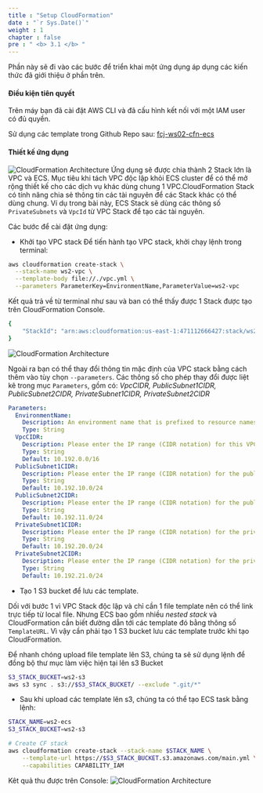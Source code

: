 ```yaml
---
title : "Setup CloudFormation"
date : "`r Sys.Date()`"
weight : 1
chapter : false
pre : " <b> 3.1 </b> "
---
```


Phần này sẽ đi vào các bước để triển khai một ứng dụng áp dụng các kiến thức đã giới thiệu ở phần trên.

#### Điều kiện tiên quyết

Trên máy bạn đã cài đặt AWS CLI và đã cấu hình kết nối với một IAM user có đủ quyền.

Sử dụng các template trong Github Repo sau: [fcj-ws02-cfn-ecs](https://github.com/vanminh1701/fcj-ws02-cfn-ecs)

#### Thiết kế ứng dụng

![CloudFormation Architecture](/images/3.1-cloudformation-architecture.png)
Ứng dụng sẽ được chia thành 2 Stack lớn là VPC và ECS. Mục tiêu khi tách VPC độc lập khỏi ECS cluster để  có thể mở rộng thiết kế cho các dịch vụ khác dùng chung 1 VPC.CloudFormation Stack có tính năng chia sẻ thông tin các tài nguyên để các Stack khác có thể dùng chung. Ví dụ trong bài này, ECS Stack sẽ dùng các thông số `PrivateSubnets` và `VpcId` từ VPC Stack để tạo các tài nguyên.

Các bước để cài đặt ứng dụng:

- Khởi tạo VPC stack
  Để tiến hành tạo VPC stack, khởi chạy lệnh trong terminal:

```bash
aws cloudformation create-stack \
  --stack-name ws2-vpc \
  --template-body file://./vpc.yml \
  --parameters ParameterKey=EnvironmentName,ParameterValue=ws2-vpc
```

Kết quả trả về từ terminal như sau và ban có thể thấy được 1 Stack được tạo trên CloudFormation Console.

```sh
{
    "StackId": "arn:aws:cloudformation:us-east-1:471112666427:stack/ws2-vpc/fff8ced0-e4ba-11ee-aeef-0affc807a469"
}
```

![CloudFormation Architecture](/images/3.4-cloudformation-vpc-console.png)

Ngoài ra bạn có thể thay đổi thông tin mặc định của VPC stack bằng cách thêm vào tùy chọn `--parameters`. Các thông số cho phép thay đổi được liệt kê trong mục `Parameters`, gồm có: *VpcCIDR, PublicSubnet1CIDR, PublicSubnet2CIDR, PrivateSubnet1CIDR, PrivateSubnet2CIDR*

```yml
Parameters:
  EnvironmentName:
    Description: An environment name that is prefixed to resource names
    Type: String
  VpcCIDR:
    Description: Please enter the IP range (CIDR notation) for this VPC
    Type: String
    Default: 10.192.0.0/16
  PublicSubnet1CIDR:
    Description: Please enter the IP range (CIDR notation) for the public subnet in the first Availability Zone
    Type: String
    Default: 10.192.10.0/24
  PublicSubnet2CIDR:
    Description: Please enter the IP range (CIDR notation) for the public subnet in the second Availability Zone
    Type: String
    Default: 10.192.11.0/24
  PrivateSubnet1CIDR:
    Description: Please enter the IP range (CIDR notation) for the private subnet in the first Availability Zone
    Type: String
    Default: 10.192.20.0/24
  PrivateSubnet2CIDR:
    Description: Please enter the IP range (CIDR notation) for the private subnet in the second Availability Zone
    Type: String
    Default: 10.192.21.0/24
```

- Tạo 1 S3 bucket để lưu các template.

Dối với bước 1 vì VPC Stack độc lập và chỉ cần 1 file template nên có thể  link trực tiếp từ local file. Nhưng ECS bao gồm nhiều *nested stack* và CloudFormation cần biết đường dẫn tới các template đó bằng thông số `TemplateURL`. Vì vậy cần phải tạo 1 S3 bucket lưu các template trước khi tạo CloudFormation.

Để nhanh chóng upload file template lên S3, chúng ta sẽ sử dụng lệnh để  đồng bộ thư mục làm việc hiện tại lên s3 Bucket

```sh
S3_STACK_BUCKET=ws2-s3
aws s3 sync . s3://$S3_STACK_BUCKET/ --exclude ".git/*"
```

- Sau khi upload các template lên s3, chúng ta có thể tạo ECS task bằng lệnh:
  
```sh
STACK_NAME=ws2-ecs
S3_STACK_BUCKET=ws2-s3

# Create CF stack
aws cloudformation create-stack --stack-name $STACK_NAME \
    --template-url https://$S3_STACK_BUCKET.s3.amazonaws.com/main.yml \
    --capabilities CAPABILITY_IAM
```

Kêt quả thu được trên Console:
![CloudFormation Architecture](/images/3.5-ecs-stack.png)
